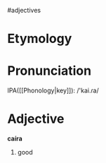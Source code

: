 #adjectives
# Etymology
# Pronunciation
IPA([[Phonology|key]]): /'kai.ɾa/
# Adjective
**caíra**
1. good